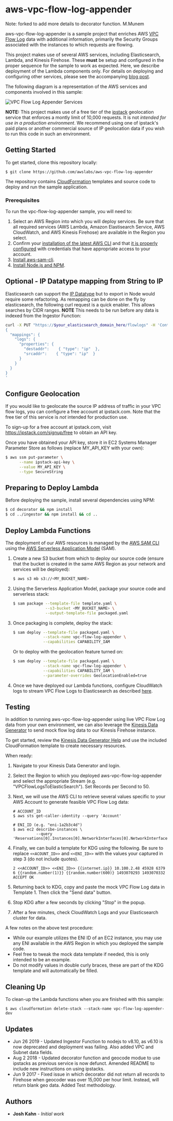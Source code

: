 # aws-vpc-flow-log-appender

Note: forked to add more details to decorator function. M.Munem

aws-vpc-flow-log-appender is a sample project that enriches AWS [VPC Flow Log](http://docs.aws.amazon.com/AmazonVPC/latest/UserGuide/flow-logs.html) data with additional information, primarily the Security Groups associated with the instances to which requests are flowing.

This project makes use of several AWS services, including Elasticsearch, Lambda, and Kinesis Firehose.  These **must** be setup and configured in the proper sequence for the sample to work as expected.  Here, we describe deployment of the Lambda components only.  For details on deploying and configuring other services, please see the accompanying [blog post](https://aws.amazon.com/blogs/security/how-to-visualize-and-refine-your-networks-security-by-adding-security-group-ids-to-your-vpc-flow-logs/).

The following diagram is a representation of the AWS services and components involved in this sample:

![VPC Flow Log Appender Services](vpc-flow-log-appender.png)

**NOTE:** This project makes use of a free tier of the [ipstack](http://ipstack.com/) geolocation service that enforces a montly limit of 10,000 requests.  It is not *intended for use in a production environment*. We recommend using one of ipstack's paid plans or another commercial source of IP geolocation data if you wish to run this code in such an environment.

## Getting Started

To get started, clone this repository locally:

```
$ git clone https://github.com/awslabs/aws-vpc-flow-log-appender
```

The repository contains [CloudFormation](https://aws.amazon.com/cloudformation/) templates and source code to deploy and run the sample application.

### Prerequisites

To run the vpc-flow-log-appender sample, you will need to:

1. Select an AWS Region into which you will deploy services. Be sure that all required services (AWS Lambda, Amazon Elastisearch Service, AWS CloudWatch, and AWS Kinesis Firehose) are available in the Region you select.
2. Confirm your [installation of the latest AWS CLI](http://docs.aws.amazon.com/cli/latest/userguide/installing.html) and that [it is properly configured](http://docs.aws.amazon.com/cli/latest/userguide/cli-chap-getting-started.html#cli-quick-configuration) with credentials that have appropriate access to your account.
3. [Install aws-sam-cli](https://github.com/awslabs/aws-sam-cli).
4. [Install Node.js and NPM](https://docs.npmjs.com/getting-started/installing-node).

## Optional - IP Datatype mapping from String to IP

Elasticsearch can support the [IP Datatype](https://www.elastic.co/guide/en/elasticsearch/reference/6.7/ip.html) but to export in Node would require some refactoring. As remapping can be done on the fly by elasticsearch, the following curl request is a quick enabler. This allows searches by CIDR ranges. **NOTE** This needs to be run before any data is indexed from the Ingestor Function:

```bash
curl -X PUT "https://$your_elasticsearch_domain_here/flowlogs" -H 'Content-Type: application/json' -d'
{
  "mappings": {
    "logs": {
      "properties": { 
        "destaddr":    { "type": "ip"  },
        "srcaddr":    { "type": "ip"  }
      }
    }
  }
}
'
```

## Configure Geolocation

If you would like to geolocate the source IP address of traffic in your VPC flow logs, you can configure a free account at ipstack.com. Note that the free tier of this service is *not* intended for production use.

To sign-up for a free account at ipstack.com, visit https://ipstack.com/signup/free to obtain an API key.

Once you have obtained your API key, store it in EC2 Systems Manager Parameter Store as follows (replace MY_API_KEY with your own):

``` bash
$ aws ssm put-parameter \
      --name ipstack-api-key \
      --value MY_API_KEY \
      --type SecureString
```

## Preparing to Deploy Lambda

Before deploying the sample, install several dependencies using NPM:

``` bash
$ cd decorator && npm install
$ cd ../ingestor && npm install && cd ..
```

## Deploy Lambda Functions

The deployment of our AWS resources is managed by the [AWS SAM CLI](https://github.com/awslabs/aws-sam-cli) using the [AWS Serverless Application Model](https://github.com/awslabs/serverless-application-model) (SAM).

1. Create a new S3 bucket from which to deploy our source code (ensure that the bucket is created in the same AWS Region as your network and services will be deployed):

    ``` bash
    $ aws s3 mb s3://<MY_BUCKET_NAME>
    ```

2. Using the Serverless Application Model, package your source code and serverless stack:

    ``` bash
    $ sam package --template-file template.yaml \
                  --s3-bucket <MY_BUCKET_NAME> \
                  --output-template-file packaged.yaml
    ```

3. Once packaging is complete, deploy the stack:

    ``` bash
    $ sam deploy --template-file packaged.yaml \
                 --stack-name vpc-flow-log-appender \
                 --capabilities CAPABILITY_IAM
    ```

    Or to deploy with the geolocation feature turned on:

    ``` bash
    $ sam deploy --template-file packaged.yaml \
                 --stack-name vpc-flow-log-appender \
                 --capabilities CAPABILITY_IAM \
                 --parameter-overrides GeolocationEnabled=true
    ```

4. Once we have deployed our Lambda functions, configure CloudWatch logs to stream VPC Flow Logs to Elasticsearch as described [here](https://docs.aws.amazon.com/AmazonCloudWatch/latest/logs/CWL_ES_Stream.html).

## Testing

In addition to running aws-vpc-flow-log-appender using live VPC Flow Log data from your own environment, we can also leverage the [Kinesis Data Generator](https://awslabs.github.io/amazon-kinesis-data-generator/web/producer.html) to send mock flow log data to our Kinesis Firehose instance.

To get started, review the [Kinesis Data Generator Help](https://awslabs.github.io/amazon-kinesis-data-generator/web/help.html) and use the included CloudFormation template to create necessary resources.

When ready:

1. Navigate to your Kinesis Data Generator and login.

2. Select the Region to which you deployed aws-vpc-flow-log-appender and select the appropriate Stream (e.g. "VPCFlowLogsToElasticSearch"). Set Records per Second to 50.

3. Next, we will use the AWS CLI to retrieve several values specific to your AWS Account to generate feasible VPC Flow Log data:

    ```
    # ACCOUNT_ID
    $ aws sts get-caller-identity --query 'Account'

    # ENI_ID (e.g. "eni-1a2b3c4d")
    $ aws ec2 describe-instances \
              --query 'Reservations[0].Instances[0].NetworkInterfaces[0].NetworkInterfaceId'
    ```

4. Finally, we can build a template for KDG using the following.  Be sure to replace `<<ACOUNT_ID>>` and `<<ENI_ID>>` with the values your captured in step 3 (do not include quotes).

    ```
    2 <<ACCOUNT_ID>> <<ENI_ID>> {{internet.ip}} 10.100.2.48 45928 6379 6 {{random.number(1)}} {{random.number(600)} 1493070293 1493070332 ACCEPT OK
    ```

5. Returning back to KDG, copy and paste the mock VPC Flow Log data in Template 1.  Then click the "Send data" button.

6. Stop KDG after a few seconds by clicking "Stop" in the popup.

7. After a few minutes, check CloudWatch Logs and your Elasticsearch cluster for data.

A few notes on the above test procedure:

* While our example utilizes the ENI ID of an EC2 instance, you may use any ENI available in the AWS Region in which you deployed the sample code.
* Feel free to tweak the mock data template if needed, this is only intended to be an example.
* Do not modify values in double curly braces, these are part of the KDG template and will automatically be filled.

## Cleaning Up

To clean-up the Lambda functions when you are finished with this sample:

```
$ aws cloudformation delete-stack --stack-name vpc-flow-log-appender-dev
```




## Updates

* Jun 26 2019 - Updated Ingestor Function to nodejs to v8.10, as v6.10 is now deprecated and deployment was failing. Also added VPC and Subnet data fields.
* Aug 2 2018 - Updated decorator function and geocode modue to use ipstacks as previous service is now defunct. Amended README to include new instructions on using ipstacks.
* Jun 9 2017 - Fixed issue in which decorator did not return all records to Firehose when geocoder was over 15,000 per hour limit. Instead, will return blank geo data. Added Test methodology.

## Authors

* **Josh Kahn** - *Initial work*
